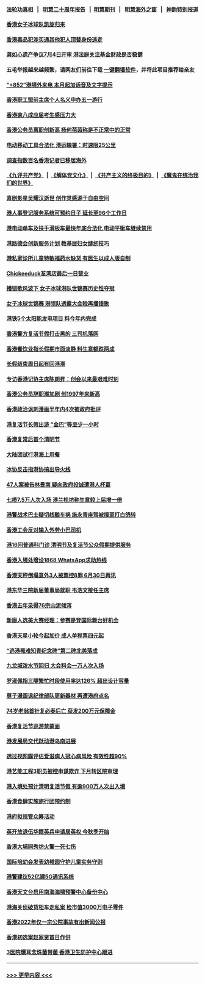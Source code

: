 #### [法轮功真相](https://github.com/gfw-breaker/truth/blob/master/README.md?t=0) &nbsp;&nbsp;|&nbsp;&nbsp; [明慧二十周年报告](https://github.com/gfw-breaker/mh-reports/blob/master/README.md?t=0) &nbsp;&nbsp;|&nbsp;&nbsp;[明慧期刊](https://github.com/gfw-breaker/mh-qikan) &nbsp;&nbsp;|&nbsp;&nbsp; [明慧海外之窗](https://github.com/gfw-breaker/mh-news/blob/master/README.md?t=0) &nbsp;&nbsp;|&nbsp;&nbsp; [神韵特别报道](https://github.com/gfw-breaker/mh-news/blob/master/shenyun.md?t=0)
#### [香港女子冰球队凯旋归来](../pages/nsc415/n13970871.md?t=04122143) 
#### [香港毒品犯涉买通其他犯人顶替身份逃走](../pages/nsc415/n13970864.md?t=04122143) 
#### [龚如心遗产争议7月4日开审 港法庭关注基金财政是否稳健](../pages/nsc415/n13970862.md?t=04122143) 
#### 五毛举报越来越频繁，请网友们前往下载 [一键翻墙软件](https://github.com/gfw-breaker/ssr-accounts)，并将此项目推荐给亲友
#### [“+852”港境外来电 本月起加话音及文字提示](../pages/nsc415/n13970855.md?t=04122143) 
#### [香港职工盟前主席个人名义申办五一游行](../pages/nsc415/n13970853.md?t=04122143) 
#### [香港逾八成应届考生感压力大](../pages/nsc415/n13970845.md?t=04122143) 
#### [香港公务员离职创新高 杨何蓓茵称是不正常中的正常](../pages/nsc415/n13970847.md?t=04122143) 
#### [电动移动工具合法化 港运输署：时速限25公里](../pages/nsc415/n13970840.md?t=04122143) 
#### [调查指数百名香港记者已移居海外](../pages/nsc415/n13970302.md?t=04122143) 
#### [《九评共产党》](https://github.com/begood0513/9ping.md/blob/master/README.md) &nbsp;|&nbsp; [《解体党文化》](../../../../jtdwh.md/blob/master/README.md)  &nbsp;|&nbsp; [《共产主义的终极目的》](../../../../gczydzjmd.md/blob/master/README.md) &nbsp;|&nbsp; [《魔鬼在统治我们的世界》](../../../../mgztzwmdsj.md/blob/master/README.md) 
#### [喜剧影星吴耀汉逝世 创作灵感源于自由空间](../pages/nsc415/n13970064.md?t=04122143) 
#### [港人事登记服务系统可预约日子 延长至96个工作日](../pages/nsc415/n13970142.md?t=04122143) 
#### [港电动单车及扶手滑板车最快年底合法化 电动平衡车继续禁用](../pages/nsc415/n13970136.md?t=04122143) 
#### [港路德会创新服务计划 教基层妇女缝纫技巧](../pages/nsc415/n13970135.md?t=04122143) 
#### [港私家诊所儿童特敏福药水缺货 有医生以成人版自制](../pages/nsc415/n13970039.md?t=04122143) 
#### [Chickeeduck荃湾店最后一日营业](../pages/nsc415/n13970114.md?t=04122143) 
#### [播错歌风波下 女子冰球港队世锦赛历史性夺冠](../pages/nsc415/n13970111.md?t=04122143) 
#### [女子冰球世锦赛 港领队透露大会险再播错歌](../pages/nsc415/n13970107.md?t=04122143) 
#### [港铁5个太阳能发电项目 料今年内完成](../pages/nsc415/n13970099.md?t=04122143) 
#### [香港警方复活节假打击黑的 三司机落网](../pages/nsc415/n13970094.md?t=04122143) 
#### [香港餐饮业指长假期市面淡静 料生意额跌两成](../pages/nsc415/n13970093.md?t=04122143) 
#### [长假结束周日起有回港潮](../pages/nsc415/n13970074.md?t=04122143) 
#### [专访香港记协主席陈朗昇：创会以来最艰难时刻](../pages/nsc415/n13966830.md?t=04122143) 
#### [香港公务员辞职潮加剧 创1997年来新高](../pages/nsc415/n13966064.md?t=04122143) 
#### [香港政治讽刺漫画半年内4次被政府批评](../pages/nsc415/n13965819.md?t=04122143) 
#### [港复活节长假出游 “金巴”等至少一小时](../pages/nsc415/n13966134.md?t=04122143) 
#### [香港复常后首个清明节](../pages/nsc415/n13966127.md?t=04122143) 
#### [大陆团试行港海上用餐](../pages/nsc415/n13966119.md?t=04122143) 
#### [冰协反击指港协搞出导火线](../pages/nsc415/n13966095.md?t=04122143) 
#### [47人案被告林景南 疑向政府投诚遭港人杯葛](../pages/nsc415/n13965118.md?t=04122143) 
#### [七榄7.5万人次入场 港兰桂坊称生意较上届增一倍](../pages/nsc415/n13964822.md?t=04122143) 
#### [港警战术巴士疑切线酿车祸 施永青座驾被撞至打白鸽转](../pages/nsc415/n13964816.md?t=04122143) 
#### [香港工会反对输入外劳小巴司机](../pages/nsc415/n13964797.md?t=04122143) 
#### [港16间普通科门诊 清明节及复活节公众假期提供服务](../pages/nsc415/n13964778.md?t=04122143) 
#### [香港入境处增设1868 WhatsApp求助热线](../pages/nsc415/n13964773.md?t=04122143) 
#### [香港天秤倒塌意外3人被票控8罪 6月30日再讯](../pages/nsc415/n13964768.md?t=04122143) 
#### [港东华三院新届董事局就职 韦浩文接任主席](../pages/nsc415/n13964762.md?t=04122143) 
#### [香港去年录得76宗山泥倾泻](../pages/nsc415/n13964752.md?t=04122143) 
#### [新唐人选美大赛经理：参赛是登国际舞台好机会](../pages/nsc415/n13964324.md?t=04122143) 
#### [香港天星小轮今起加价 成人单程票四元起](../pages/nsc415/n13964126.md?t=04122143) 
#### [“逃港罹难知青纪念碑”第二碑北美落成](../pages/nsc415/n13963514.md?t=04122143) 
#### [九龙城泼水节回归 大会料会一万人次入场](../pages/nsc415/n13964102.md?t=04122143) 
#### [罗淑佩指三隧繁忙时段使用率达126% 超出设计容量](../pages/nsc415/n13964085.md?t=04122143) 
#### [尊子漫画讽纪律部队更新器材 再遭港府点名](../pages/nsc415/n13964079.md?t=04122143) 
#### [74岁老翁首针复必泰后亡 获发200万元保障金](../pages/nsc415/n13964066.md?t=04122143) 
#### [香港复活节巡游禁蒙面](../pages/nsc415/n13964044.md?t=04122143) 
#### [港发展局交代跃动港岛南进展](../pages/nsc415/n13964022.md?t=04122143) 
#### [透过视网膜评估爱滋病人冠心病风险 有效性超90%](../pages/nsc415/n13963474.md?t=04122143) 
#### [港艺能工程3职员被控串谋欺诈 下月转区院审理](../pages/nsc415/n13962244.md?t=04122143) 
#### [港入境处预计清明复活节假 有逾900万人次出入境](../pages/nsc415/n13962239.md?t=04122143) 
#### [香港食肆实施旅行团预约制](../pages/nsc415/n13962221.md?t=04122143) 
#### [港府拟规管众筹活动](../pages/nsc415/n13962209.md?t=04122143) 
#### [英开放退伍华籍英兵申请居英权 今秋季开始](../pages/nsc415/n13962196.md?t=04122143) 
#### [香港大埔同秀坊火警一死七伤](../pages/nsc415/n13962173.md?t=04122143) 
#### [国际培幼会发表幼稚园守护儿童实务守则](../pages/nsc415/n13962151.md?t=04122143) 
#### [港警建议52亿建5G通讯系统](../pages/nsc415/n13962137.md?t=04122143) 
#### [香港天文台启用南海海啸预警中心备份中心](../pages/nsc415/n13961425.md?t=04122143) 
#### [港海关侦破货柜车走私案 检市值3000万电子零件](../pages/nsc415/n13961415.md?t=04122143) 
#### [香港2022年仅一宗公院事故有出新闻公报](../pages/nsc415/n13961400.md?t=04122143) 
#### [香港初选案赵家贤首日作供](../pages/nsc415/n13961391.md?t=04122143) 
#### [3医院爆耳念珠菌带菌 香港卫生防护中心跟进](../pages/nsc415/n13961387.md?t=04122143) 

----
#### [ >>> 更早内容 <<< ](../indexes/nsc415-earlier.md)
